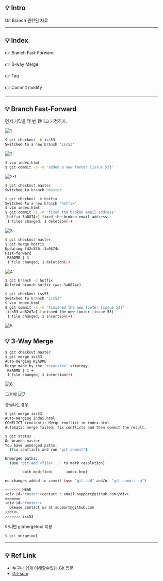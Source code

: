 ## 💡 Intro
Git Branch 관련된 자료 

___
## 💡 Index

👉 Branch Fast-Forward

👉 3-way Merge

👉 Tag

👉 Commit modify 
___
## 💡 Branch Fast-Forward
먼저 커밋을 몇 번 했다고 가정하자.

![1](img/18333fig0310-tn.png)

```bash
$ git checkout -b iss53
Switched to a new branch 'iss53'
```
![2](img/18333fig0311-tn.png)

```bash
$ vim index.html
$ git commit -a -m 'added a new footer [issue 53]'
```
![2-1](img/18333fig0312-tn.png)

```bash
$ git checkout master
Switched to branch 'master'

$ git checkout -b hotfix
Switched to a new branch 'hotfix'
$ vim index.html
$ git commit -a -m 'fixed the broken email address'
[hotfix 3a0874c] fixed the broken email address
 1 files changed, 1 deletion(-)
```
![3](img/18333fig0313-tn.png)


```bash
$ git checkout master
$ git merge hotfix
Updating f42c576..3a0874c
Fast-forward
 README | 1 -
 1 file changed, 1 deletion(-)
```
![4](img/18333fig0314-tn.png)

```bash
$ git branch -d hotfix
Deleted branch hotfix (was 3a0874c).

$ git checkout iss53
Switched to branch 'iss53'
$ vim index.html
$ git commit -a -m 'finished the new footer [issue 53]'
[iss53 ad82d7a] finished the new footer [issue 53]
 1 file changed, 1 insertion(+)
```
![5](img/18333fig0315-tn.png)

## 💡 3-Way Merge

```bash
$ git checkout master
$ git merge iss53
Auto-merging README
Merge made by the 'recursive' strategy.
 README | 1 +
 1 file changed, 1 insertion(+)
```
![6](img/18333fig0316-tn.png)

그후에
![7](img/18333fig0317-tn.png)

충돌나는경우

```bash
$ git merge iss53
Auto-merging index.html
CONFLICT (content): Merge conflict in index.html
Automatic merge failed; fix conflicts and then commit the result.

$ git status
On branch master
You have unmerged paths.
  (fix conflicts and run "git commit")

Unmerged paths:
  (use "git add <file>..." to mark resolution)

        both modified:      index.html

no changes added to commit (use "git add" and/or "git commit -a")

<<<<<<< HEAD
<div id='footer'>contact : email.support@github.com</div>
=======
<div id='footer'>
  please contact us at support@github.com
</div>
>>>>>>> iss53
```
아니면 gitmergetool 이용 
```bash
$ git mergetool
```

___


## 💡 Ref Link
* [누구나 쉽게 이해할수있는 Git 입문](https://backlog.com/git-tutorial/kr/stepup/stepup1_1.html)
* [Git-scm](https://git-scm.com/book/ko/v1/Git-%EB%B8%8C%EB%9E%9C%EC%B9%98-%EB%B8%8C%EB%9E%9C%EC%B9%98%EC%99%80-Merge%EC%9D%98-%EA%B8%B0%EC%B4%88)

